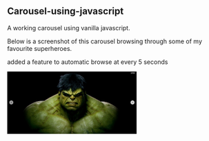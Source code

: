 ## Carousel-using-javascript

A working carousel using vanilla javascript.

Below is a screenshot of this carousel browsing through some of my favourite superheroes.

added a feature to automatic browse at every 5 seconds

<img src="screenshot.png" width="300px">
